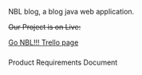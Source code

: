 NBL blog, a blog java web application.

~~Our Project is on Live:~~

[Go NBL!!! Trello page](https://trello.com/b/2o8AzJJK/%E6%AC%A2%E8%BF%8E%E4%BD%BF%E7%94%A8trello%EF%BC%81)

###
Product Requirements Document
###
